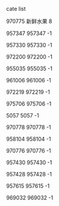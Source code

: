 cate list

970775 新鲜水果 8

957347 957347 -1

957330 957330 -1

972200 972200 -1

955035 955035 -1

961006 961006 -1

972219 972219 -1

975706 975706 -1

5057 5057 -1

970778 970778 -1

958104 958104 -1

970776 970776 -1

957430 957430 -1

957428 957428 -1

957615 957615 -1

969032 969032 -1

